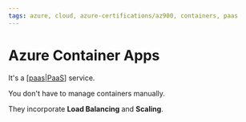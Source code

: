 ```yaml
---
tags: azure, cloud, azure-certifications/az900, containers, paas
---
```


# Azure Container Apps

It's a [[paas|PaaS]] service.

You don't have to manage containers manually.

They incorporate **Load Balancing** and **Scaling**.

[//begin]: # "Autogenerated link references for markdown compatibility"
[paas|PaaS]: paas "PaaS - Platform-as-a-Service"
[//end]: # "Autogenerated link references"